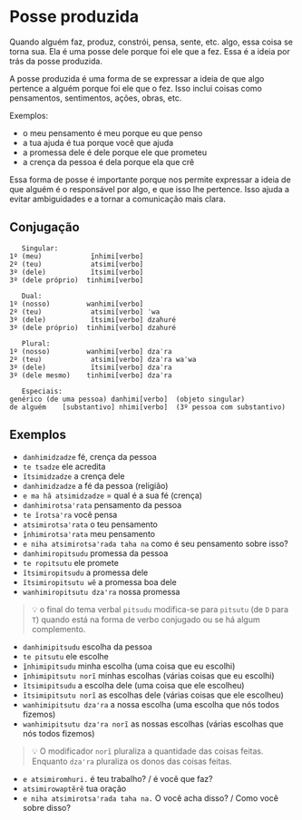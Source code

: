 # Posse produzida

Quando alguém faz, produz, constrói, pensa, sente, etc. algo, essa coisa se torna sua. Ela é uma posse dele porque foi ele que a fez. Essa é a ideia por trás da posse produzida.

A posse produzida é uma forma de se expressar a ideia de que algo pertence a alguém porque foi ele que o fez. Isso inclui coisas como pensamentos, sentimentos, ações, obras, etc.

Exemplos:

- o meu pensamento é meu porque eu que penso
- a tua ajuda é tua porque você que ajuda
- a promessa dele é dele porque ele que prometeu
- a crença da pessoa é dela porque ela que crê

Essa forma de posse é importante porque nos permite expressar a ideia de que alguém é o responsável por algo, e que isso lhe pertence. Isso ajuda a evitar ambiguidades e a tornar a comunicação mais clara.
## Conjugação

```text
   Singular:
1º (meu)            ĩ̱nhimi[verbo]                   
2º (teu)            atsimi[verbo]                   
3º (dele)           ĩtsimi[verbo]                   
3º (dele próprio)  tinhimi[verbo]                   
                                                
   Dual:                                               
1º (nosso)         wanhimi[verbo]             
2º (teu)            atsimi[verbo] ˈwa
3º (dele)           ĩtsimi[verbo] dzahuré
3º (dele próprio)  tinhimi[verbo] dzahuré

   Plural:
1º (nosso)         wanhimi[verbo] dzaˈra
2º (teu)            atsimi[verbo] dzaˈra waˈwa
3º (dele)           ĩtsimi[verbo] dzaˈra
3º (dele mesmo)    tinhimi[verbo] dzaˈra

   Especiais:
genérico (de uma pessoa) danhimi[verbo]  (objeto singular)
de alguém    [substantivo] nhimi[verbo]  (3º pessoa com substantivo)
```

## Exemplos

- `danhimidzadze` fé, crença da pessoa
- `te tsadze` ele acredita
- `ĩtsimidzadze` a crença dele
- `danhimidzadze` a fé da pessoa (religião)
- `e ma hã atsimidzadze` = qual é a sua fé (crença)
- `danhimirotsaꞌrata` pensamento da pessoa
- `te ĩrotsaꞌra` você pensa
- `atsimirotsaꞌrata` o teu pensamento
- `ĩ̱nhimirotsaꞌrata` meu pensamento
- `e niha atsimirotsaꞌrada taha na` como é seu pensamento sobre isso?
- `danhimiropitsudu` promessa da pessoa
- `te ropitsutu` ele promete
- `ĩtsimiropitsudu` a promessa dele
- `ĩtsimiropitsutu wẽ` a promessa boa dele
- `wanhimiropitsutu dzaꞌra` nossa promessa

> 💡 o final do tema verbal `pitsudu` modifica-se para `pitsutu`  (de `D` para `T`) quando está na forma de verbo conjugado ou se há algum complemento.

- `danhimipitsudu` escolha da pessoa
- `te pitsutu` ele escolhe
- `ĩ̱nhimipitsudu` minha escolha (uma coisa que eu escolhi)
- `ĩ̱nhimipitsutu norĩ` minhas escolhas (várias coisas que eu escolhi)
- `ĩtsimipitsudu` a escolha dele (uma coisa que ele escolheu)
- `ĩtsimipitsutu norĩ` as escolhas dele (várias coisas que ele escolheu)
- `wanhimipitsutu dzaꞌra` a nossa escolha (uma escolha que nós todos fizemos)
- `wanhimipitsutu dzaꞌra norĩ` as nossas escolhas (várias escolhas que nós todos fizemos)

>💡 O modificador `norĩ` pluraliza a quantidade das coisas feitas. Enquanto `dzaꞌra` pluraliza os donos das coisas feitas.

- `e atsimiromhuri.` é teu trabalho? / é você que faz?
- `atsimirowaptẽrẽ` tua oração
- `e niha atsimirotsaꞌrada taha na.` O você acha disso? / Como você sobre disso?
